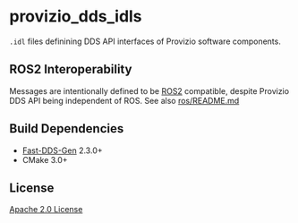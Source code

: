 # provizio_dds_idls

`.idl` files definining DDS API interfaces of Provizio software components.

## ROS2 Interoperability

Messages are intentionally defined to be [ROS2](https://www.ros.org/) compatible, despite Provizio DDS API being independent of ROS.
See also [ros/README.md](ros/README.md)

## Build Dependencies

- [Fast-DDS-Gen](https://fast-dds.docs.eprosima.com/en/latest/fastdds/dds_layer/topic/fastddsgen/fastddsgen.html) 2.3.0+
- CMake 3.0+

## License

[Apache 2.0 License](LICENSE)
